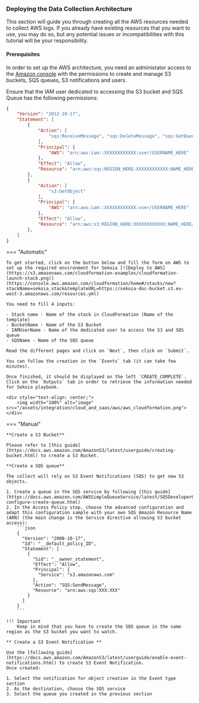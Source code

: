 ### Deploying the Data Collection Architecture

This section will guide you through creating all the AWS resources needed to collect AWS logs. If you already have existing resources that you want to use, you may do so, but any potential issues or incompatibilities with this tutorial will be your responsibility.

#### Prerequisites

In order to set up the AWS architecture, you need an administator access to the [Amazon console]( https://console.aws.amazon.com) with the permissions to create and manage S3 buckets, SQS queues, S3 notifications and users.

Ensure that the IAM user dedicated to accessing the S3 bucket and SQS Queue has the following permissions:

```json
{
    "Version": "2012-10-17",
    "Statement": [
        {
            "Action": [
                "sqs:ReceiveMessage", "sqs:DeleteMessage", "sqs:GetQueueUrl"
            ],
            "Principal": {
                "AWS": "arn:aws:iam::XXXXXXXXXXXX:user/USERNAME_HERE"
            },
            "Effect": "Allow",
            "Resource": "arn:aws:sqs:REGION_HERE:XXXXXXXXXXXX:NAME_HERE"
        },
        {
            "Action": [
                "s3:GetObject"
            ],
            "Principal": {
                "AWS": "arn:aws:iam::XXXXXXXXXXXX:user/USERNAME_HERE"
            },
            "Effect": "Allow",
            "Resource": "arn:aws:s3:REGION_HERE:XXXXXXXXXXXX:NAME_HERE/*"
        },
    ]
}
```

=== "Automatic"

    To get started, click on the button below and fill the form on AWS to set up the required environment for Sekoia [![Deploy to AWS](https://s3.amazonaws.com/cloudformation-examples/cloudformation-launch-stack.png)](https://console.aws.amazon.com/cloudformation/home#/stacks/new?stackName=sekoia_stack&templateURL=https://sekoia-doc-bucket.s3.eu-west-3.amazonaws.com/resources.yml)

    You need to fill 4 inputs:

    - Stack name - Name of the stack in CloudFormation (Name of the template)
    - BucketName - Name of the S3 Bucket
    - IAMUserName - Name of the dedicated user to access the S3 and SQS queue
    - SQSName - Name of the SQS queue

    Read the different pages and click on `Next`, then click on `Submit`.

    You can follow the creation in the `Events` tab (it can take few minutes).

    Once finished, it should be displayed on the left `CREATE_COMPLETE`. Click on the `Outputs` tab in order to retrieve the information needed for Sekoia playbook.

    <div style="text-align: center;">
        <img width="100%" alt="image" src="/assets/integration/cloud_and_saas/aws/aws_cloudformation.png">
    </div>

=== "Manual"

    **Create a S3 Bucket**

    Please refer to [this guide](https://docs.aws.amazon.com/AmazonS3/latest/userguide/creating-bucket.html) to create a S3 Bucket.

    **Create a SQS queue**

    The collect will rely on S3 Event Notifications (SQS) to get new S3 objects.

    1. Create a queue in the SQS service by following [this guide](https://docs.aws.amazon.com/AWSSimpleQueueService/latest/SQSDeveloperGuide/sqs-configure-create-queue.html)
    2. In the Access Policy step, choose the advanced configuration and adapt this configuration sample with your own SQS Amazon Resource Name (ARN) (the main change is the Service directive allowing S3 bucket access):
        ```json
        {
          "Version": "2008-10-17",
          "Id": "__default_policy_ID",
          "Statement": [
            {
              "Sid": "__owner_statement",
              "Effect": "Allow",
              "Principal": {
                "Service": "s3.amazonaws.com"
              },
              "Action": "SQS:SendMessage",
              "Resource": "arn:aws:sqs:XXX:XXX"
            }
          ]
        }
        ```

    !!! Important
        Keep in mind that you have to create the SQS queue in the same region as the S3 bucket you want to watch.

    ** Create a S3 Event Notification **

    Use the [following guide](https://docs.aws.amazon.com/AmazonS3/latest/userguide/enable-event-notifications.html) to create S3 Event Notification.
    Once created:

    1. Select the notification for object creation in the Event type section
    2. As the destination, choose the SQS service
    3. Select the queue you created in the previous section
